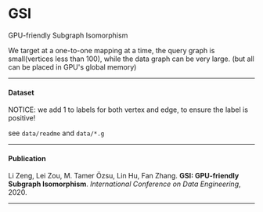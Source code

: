 # GSI

GPU-friendly Subgraph Isomorphism 

We target at a one-to-one mapping at a time, the query graph is small(vertices less than 100), while the data graph can be very large.
(but all can be placed in GPU's global memory)

---

####  Dataset

NOTICE: we add 1 to labels for both vertex and edge, to ensure the label is positive!

see `data/readme` and `data/*.g`

---

#### Publication

Li Zeng, Lei Zou, M. Tamer Özsu, Lin Hu, Fan Zhang. **GSI: GPU-friendly Subgraph Isomorphism**. *International Conference on Data Engineering*, 2020.

---

